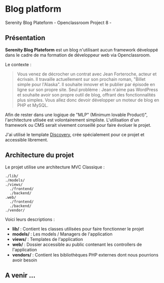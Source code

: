 # Blog platform
Serenity Blog Plateform - Openclassroom Project 8 -

## Présentation

**Serenity Blog Plateform** est un blog n'utilisant aucun framework développé dans le cadre de ma formation de développeur web via Openclassroom.

Le contexte :

>  Vous venez de décrocher un contrat avec Jean Forteroche, acteur et écrivain. Il travaille actuellement sur son prochain roman, "Billet simple pour l'Alaska". Il souhaite innover et le publier par épisode en ligne sur son propre site.
Seul problème : Jean n'aime pas WordPress et souhaite avoir son propre outil de blog, offrant des fonctionnalités plus simples. Vous allez donc devoir développer un moteur de blog en PHP et MySQL.

Afin de rester dans une logique de "MLP" (Minimum lovable Product)", l'architecture utlisée est volontairement simpliste. L'utilisation d'un framework ou CMS serait vivement conseillé pour faire évoluer le projet.

J'ai utilisé le template [Discovery](https://github.com/David-Evan/discovery-blog-template), crée spécialement pour ce projet et accessible librement.

## Architecture du projet

Le projet utilise une architecture MVC Classique :

```
./lib/
./models/
./views/
  ./frontend/
  ./backend/
.web/
  ./frontend/
  ./backend/
./vendor/
```

Voici leurs descriptions :

- **lib/** : Contient les classes utilisées pour faire fonctionner le projet
- **models/** : Les models / Managers de l'application
- **views/** : Templates de l'application
- **web/** : Dossier accessible au public contenant les controllers de l'application
- **vendors/** : Contient les bibliothèques PHP externes dont nous pourrions avoir besoin

## A venir ...
